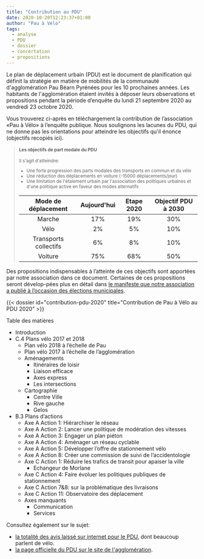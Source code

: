 ```yaml
---
title: "Contribution au PDU"
date: 2020-10-20T12:23:37+01:00
author: "Pau à Vélo"
tags:
  - analyse
  - PDU
  - dossier
  - concertation
  - propositions
---
```


Le plan de déplacement urbain (PDU) est le document de planification qui définit la stratégie en matière de mobilités de la communauté d'agglomération Pau Béarn Pyrénées pour les 10 prochaines années. Les habitants de l'agglomération étaient invités à déposer leurs observations et propositions pendant la période d’enquête du lundi 21 septembre 2020 au vendredi 23 octobre 2020. 

Vous trouverez ci-après en téléchargement la contribution de l’association «Pau à Vélo» à l’enquête publique. Nous soulignons les lacunes du PDU, qui ne donne pas les orientations pour atteindre les objectifs qu'il énonce (objectifs recopiés ici).

<blockquote style="font-size:smaller;">
<h4>Les objectifs de part modale du PDU</h4>
<p>Il s'agit d'atteindre:</p>
<ul>
<li>Une forte progression des parts modales des transports en commun et du vélo</li>
<li>Une réduction des déplacements en voiture (-15000 déplacements/jour)</li>
<li>Une limitation de l'étalement urbain par l'association des politiques urbaines et d'une politique active en faveur des modes alternatifs</li>
</ul>
<table class="pure-table" style="text-align:center">
<thead style="text-align:center;">
<tr>
<th>Mode de déplacement</th>
<th>Aujourd'hui</th>
<th>Etape 2020</th>
<th>Objectif PDU à 2030</th>
</tr>
</thead>
<tbody>
<tr>
<td>Marche</td>
<td>17%</td>
<td>19%</td>
<td>30%</td>
</tr>
<tr>
<td>Vélo</td>
<td>2%</td>
<td>5%</td>
<td>10%</td>
</tr>
<tr>
<td>Transports collectifs</td>
<td>6%</td>
<td>8%</td>
<td>10%</td>
</tr>
<tr>
<td>Voiture</td>
<td>75%</td>
<td>68%</td>
<td>50%</td>
</tr>
</tbody>
</table>
</blockquote>


Des propositions indispensables à l’atteinte de ces objectifs sont apportées par notre association dans ce document. Certaines de ces propositions seront dévelop-pées plus en détail dans [le manifeste que notre association a publié à l’occasion des élections municipales][manifeste].


<div class="pure-g trombi">
{{< dossier id="contribution-pdu-2020" title="Contribution de Pau à Vélo au PDU 2020" >}}
</div>

Table des matières
* Introduction
* C.4 Plans vélo 2017 et 2018
  * Plan vélo 2018 à l’échelle de Pau
  * Plan vélo 2017 à l’échelle de l’agglomération
  * Aménagements
    * Itinéraires de loisir
    * Liaison efficace
    * Axes express
    * Les intersections
  * Cartographie
    * Centre Ville
    * Rive gauche
    * Gelos
* B.3 Plans d’actions
  * Axe A Action 1: Hiérarchiser le réseau
  * Axe A Action 2: Lancer une politique de modération des vitesses
  * Axe A Action 3: Engager un plan piéton
  * Axe A Action 4: Aménager un réseau cyclable
  * Axe A Action 5: Développer l’offre de stationnement vélo
  * Axe A Action 8: Créer une commission de suivi de l’accidentologie
  * Axe C Action 1: Réduire les trafics de transit pour apaiser la ville
    * Echangeur de Morlane
  * Axe C Action 4: Faire évoluer les politiques publiques de stationnement
  * Axe C Action 7&8: sur la problématique des livraisons
  * Axe C Action 11: Observatoire des déplacement
  * Axes manquants
    * Communication
    * Services

    
Consultez également sur le sujet:

* [la totalité des avis laissé sur internet pour le PDU][avis], dont beaucoup parlent de vélo.
* [la page officielle du PDU sur le site de l'agglomération][officielle].

[manifeste]: https://municipales2020.parlons-velo.fr/manifeste/download/Pau
[avis]: pdu-pau-capbp-totalite-des-avis-deposes-sur-internet.pdf
[officielle]: https://www.pau.fr/article/enquete-publique-du-plan-de-deplacements-urbains-pdu
